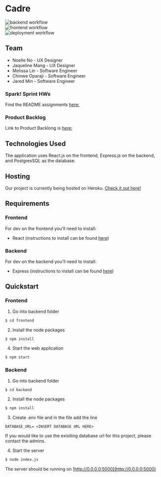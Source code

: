 # Cadre
![backend workflow](https://github.com/jaredm22/cadre/actions/workflows/backend.yml/badge.svg)
</br>
![frontend workflow](https://github.com/jaredm22/cadre/actions/workflows/frontend.yml/badge.svg)
</br>
![deployment workflow](https://github.com/jaredm22/cadre/actions/workflows/deployment.yml/badge.svg)

## Team
- Noelle No - UX Designer
- Jaqueline Mang - UX Designer
- Melissa Lin - Software Engineer
- Chinwe Oparaji - Software Engineer
- Jared Min - Software Engineer

### Spark! Sprint HWs
Find the README assignments [here:](https://github.com/jaredm22/cadre/tree/spark)

### Product Backlog
Link to Product Backlong is [here:](https://buspark.atlassian.net/jira/software/projects/CAD/boards/15/backlog)

## Technologies Used
The application uses React.js on the frontend, Express.js on the backend, and PostgresSQL as the database.

## Hosting
Our project is currently being hosted on Heroku. [Check it out here!](https://cadretest.herokuapp.com)

## Requirements
### Frontend
For dev on the frontend you'll need to install:
- React (instructions to install can be found [here](https://reactjs.org/docs/create-a-new-react-app.html))

### Backend
For dev on the backend you'll need to install: 
- Express (instructions to install can be found [here](https://expressjs.com/en/starter/installing.html))

## Quickstart

### Frontend
1. Go into backend folder
```bash
$ cd frontend
```
2. Install the node packages
```bash
$ npm install
```
4. Start the web application
```bash
$ npm start
```
### Backend
1. Go into backend folder
```bash
$ cd backend
```
2. Install the node packages
```bash
$ npm install
```
3. Create .env file and in the file add the line
```
DATABASE_URL= <INSERT DATABASE URL HERE>
```
If you would like to use the exisiting database url for this project, please contact the admins.

4. Start the server
```bash
$ node index.js
```
The server should be running on [http://0.0.0.0:5000](http://0.0.0.0:5000)

